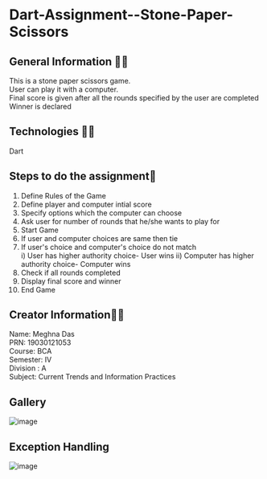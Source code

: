 # Dart-Assignment--Stone-Paper-Scissors

## General Information 🤷‍♀️
This is a stone paper scissors game.<br>
User can play it with a computer.<br>
Final score is given after all the rounds specified by the user are completed <br>
Winner is declared<br>

## Technologies 👩‍💻
Dart

## Steps to do the assignment🤩
1. Define Rules of the Game
2. Define player and computer intial score
3. Specify options which the computer can choose
4. Ask user for number of rounds that he/she wants to play for
5. Start Game
6. If user and computer choices are same then tie
7. If user's choice and computer's choice do not match<br>
    i) User has higher authority choice- User wins
    ii) Computer has higher authority choice- Computer wins
8. Check if all rounds completed
9. Display final score and winner
10. End Game

## Creator Information👩‍💻
Name: Meghna Das<br>
PRN: 19030121053 <br>
Course: BCA<br>
Semester: IV<br>
Division : A<br>
Subject: Current Trends and Information Practices<br>

## Gallery
![image](https://user-images.githubusercontent.com/55181652/115210413-2c573100-a11c-11eb-8a9e-a5fb8b1b3810.png)

## Exception Handling
![image](https://user-images.githubusercontent.com/55181652/115210059-d71b1f80-a11b-11eb-9454-b38ffdfa66b9.png)

